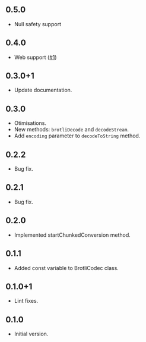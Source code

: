 ## 0.5.0
 - Null safety support

## 0.4.0
 - Web support ([#1](https://github.com/tiagohm/brotli/pull/1))

## 0.3.0+1
 - Update documentation.

## 0.3.0
 - Otimisations.
 - New methods: `brotliDecode` and `decodeStream`.
 - Add `encoding` parameter to `decodeToString` method.

## 0.2.2

 - Bug fix.

## 0.2.1

 - Bug fix.

## 0.2.0

 - Implemented startChunkedConversion method.

## 0.1.1

 - Added const variable to BrotliCodec class.

## 0.1.0+1

 - Lint fixes.

## 0.1.0

 - Initial version.
